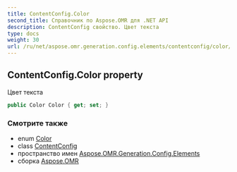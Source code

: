 ```yaml
---
title: ContentConfig.Color
second_title: Справочник по Aspose.OMR для .NET API
description: ContentConfig свойство. Цвет текста
type: docs
weight: 30
url: /ru/net/aspose.omr.generation.config.elements/contentconfig/color/
---
```

## ContentConfig.Color property

Цвет текста

```csharp
public Color Color { get; set; }
```

### Смотрите также

* enum [Color](../../../aspose.omr.generation/color/)
* class [ContentConfig](../)
* пространство имен [Aspose.OMR.Generation.Config.Elements](../../contentconfig/)
* сборка [Aspose.OMR](../../../)


